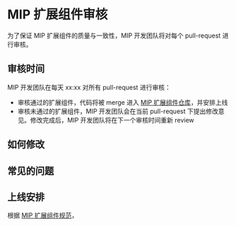 MIP 扩展组件审核
==============

为了保证 MIP 扩展组件的质量与一致性，MIP 开发团队将对每个 pull-request 进行审核。


审核时间
------

MIP 开发团队在每天 xx:xx 对所有 pull-request 进行审核：

- 审核通过的扩展组件，代码将被 merge 进入 [MIP 扩展组件仓库](https://github.com/mipengine/mip-extensions)，并安排上线
- 审核未通过的扩展组件，MIP 开发团队会在当前 pull-request 下提出修改意见。修改完成后，MIP 开发团队将在下一个审核时间重新 review


如何修改
------


常见的问题
------


上线安排
------

根据 [MIP 扩展组件规范](./spec.md)，